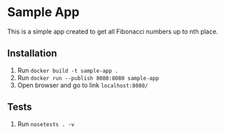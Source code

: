 # Sample App

This is a simple app created to get all Fibonacci numbers up to nth place.

## Installation

1. Run `docker build -t sample-app .`
2. Run `docker run --publish 8080:8080 sample-app`
3. Open browser and go to link `localhost:8080/`

## Tests

1. Run `nosetests . -v`